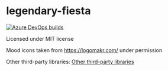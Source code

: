 # legendary-fiesta

[![Azure DevOps builds](https://img.shields.io/azure-devops/build/CMPUT301F19T19/520e09ea-82c7-4d0e-a1b5-5111e47865fa/1)](https://dev.azure.com/CMPUT301F19T19/legendary-fiesta/_build)

Licensed under MIT license

Mood icons taken from https://logomakr.com/ under permission

Other third-party libraries: [Other third-party libraries](https://github.com/CMPUT301F19T19/legendary-fiesta/blob/master/ThirdPartyNotices.md)
